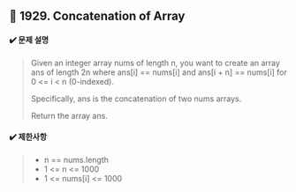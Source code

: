 ## :blue_book: 1929. Concatenation of Array

#### :heavy_check_mark: 문제 설명 
> Given an integer array nums of length n, you want to create an array ans of length 2n where ans[i] == nums[i] and ans[i + n] == nums[i] for 0 <= i < n (0-indexed).
> 
> Specifically, ans is the concatenation of two nums arrays.
> 
> Return the array ans.

#### :heavy_check_mark: 제한사항
> * n == nums.length
> * 1 <= n <= 1000
> * 1 <= nums[i] <= 1000
